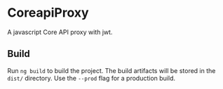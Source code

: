 # CoreapiProxy

A javascript Core API proxy with jwt. 

## Build

Run `ng build` to build the project. The build artifacts will be stored in the `dist/` directory. Use the `--prod` flag for a production build.
